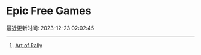 # Epic Free Games

最近更新时间: 2023-12-23 02:02:45

--- 
1. [Art of Rally](https://store.epicgames.com/en-US/p/art-of-rally) 
